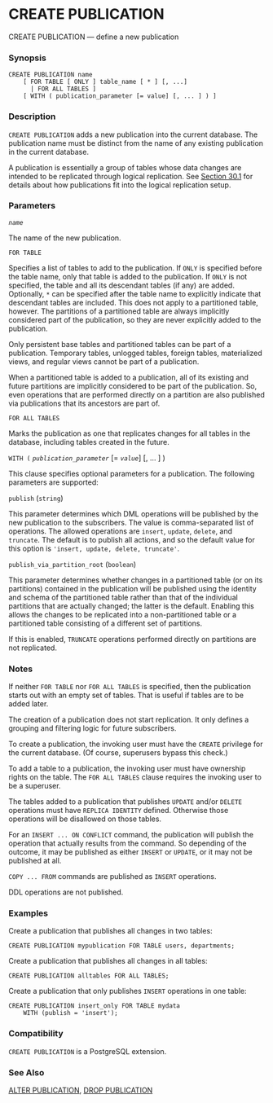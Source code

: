 # CREATE PUBLICATION

CREATE PUBLICATION — define a new publication

### Synopsis

```text
CREATE PUBLICATION name
    [ FOR TABLE [ ONLY ] table_name [ * ] [, ...]
      | FOR ALL TABLES ]
    [ WITH ( publication_parameter [= value] [, ... ] ) ]
```

### Description

`CREATE PUBLICATION` adds a new publication into the current database. The publication name must be distinct from the name of any existing publication in the current database.

A publication is essentially a group of tables whose data changes are intended to be replicated through logical replication. See [Section 30.1](https://www.postgresql.org/docs/13/logical-replication-publication.html) for details about how publications fit into the logical replication setup.

### Parameters

_`name`_

The name of the new publication.

`FOR TABLE`

Specifies a list of tables to add to the publication. If `ONLY` is specified before the table name, only that table is added to the publication. If `ONLY` is not specified, the table and all its descendant tables \(if any\) are added. Optionally, `*` can be specified after the table name to explicitly indicate that descendant tables are included. This does not apply to a partitioned table, however. The partitions of a partitioned table are always implicitly considered part of the publication, so they are never explicitly added to the publication.

Only persistent base tables and partitioned tables can be part of a publication. Temporary tables, unlogged tables, foreign tables, materialized views, and regular views cannot be part of a publication.

When a partitioned table is added to a publication, all of its existing and future partitions are implicitly considered to be part of the publication. So, even operations that are performed directly on a partition are also published via publications that its ancestors are part of.

`FOR ALL TABLES`

Marks the publication as one that replicates changes for all tables in the database, including tables created in the future.

`WITH (` _`publication_parameter`_ \[= _`value`_\] \[, ... \] \)

This clause specifies optional parameters for a publication. The following parameters are supported:

`publish` \(`string`\)

This parameter determines which DML operations will be published by the new publication to the subscribers. The value is comma-separated list of operations. The allowed operations are `insert`, `update`, `delete`, and `truncate`. The default is to publish all actions, and so the default value for this option is `'insert, update, delete, truncate'`.

`publish_via_partition_root` \(`boolean`\)

This parameter determines whether changes in a partitioned table \(or on its partitions\) contained in the publication will be published using the identity and schema of the partitioned table rather than that of the individual partitions that are actually changed; the latter is the default. Enabling this allows the changes to be replicated into a non-partitioned table or a partitioned table consisting of a different set of partitions.

If this is enabled, `TRUNCATE` operations performed directly on partitions are not replicated.

### Notes

If neither `FOR TABLE` nor `FOR ALL TABLES` is specified, then the publication starts out with an empty set of tables. That is useful if tables are to be added later.

The creation of a publication does not start replication. It only defines a grouping and filtering logic for future subscribers.

To create a publication, the invoking user must have the `CREATE` privilege for the current database. \(Of course, superusers bypass this check.\)

To add a table to a publication, the invoking user must have ownership rights on the table. The `FOR ALL TABLES` clause requires the invoking user to be a superuser.

The tables added to a publication that publishes `UPDATE` and/or `DELETE` operations must have `REPLICA IDENTITY` defined. Otherwise those operations will be disallowed on those tables.

For an `INSERT ... ON CONFLICT` command, the publication will publish the operation that actually results from the command. So depending of the outcome, it may be published as either `INSERT` or `UPDATE`, or it may not be published at all.

`COPY ... FROM` commands are published as `INSERT` operations.

DDL operations are not published.

### Examples

Create a publication that publishes all changes in two tables:

```text
CREATE PUBLICATION mypublication FOR TABLE users, departments;
```

Create a publication that publishes all changes in all tables:

```text
CREATE PUBLICATION alltables FOR ALL TABLES;
```

Create a publication that only publishes `INSERT` operations in one table:

```text
CREATE PUBLICATION insert_only FOR TABLE mydata
    WITH (publish = 'insert');
```

### Compatibility

`CREATE PUBLICATION` is a PostgreSQL extension.

### See Also

[ALTER PUBLICATION](alter-publication.md), [DROP PUBLICATION](drop-publication.md)

